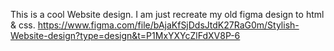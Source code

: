 This is a cool Website design. I am just recreate my old figma design to html & css.
https://www.figma.com/file/bAjaKfSjDdsJtdK27RaG0m/Stylish-Website-design?type=design&t=P1MxYXYcZlFdXV8P-6
